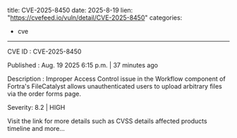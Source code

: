  
title: CVE-2025-8450
date: 2025-8-19
lien: "https://cvefeed.io/vuln/detail/CVE-2025-8450"
categories:
  - cve
---

CVE ID : CVE-2025-8450

Published :  Aug. 19
2025
6:15 p.m. | 37 minutes ago

Description : Improper Access Control issue in the Workflow component of Fortra's FileCatalyst allows unauthenticated users to upload arbitrary files via the order forms page.

Severity: 8.2 | HIGH

Visit the link for more details
such as CVSS details
affected products
timeline
and more...
